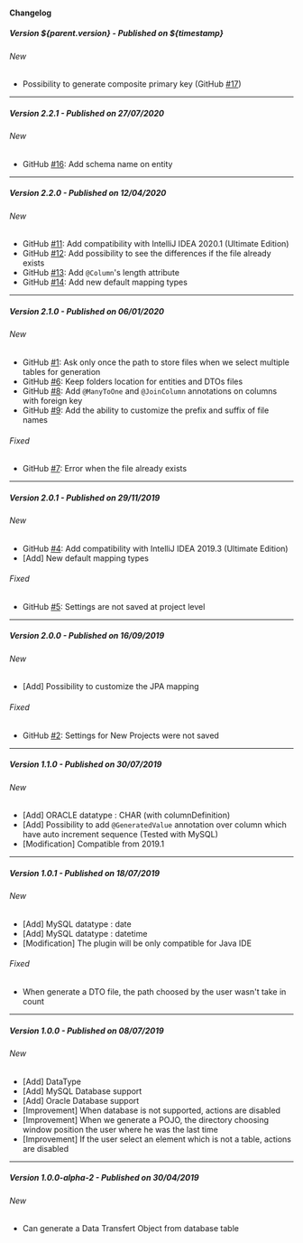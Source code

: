 #### Changelog

##### Version ${parent.version} - Published on ${timestamp}
###### New
- Possibility to generate composite primary key (GitHub [#17](https://github.com/Jukien/POJO-Generator/issues/17))

***

##### Version 2.2.1 - Published on 27/07/2020
###### New
- GitHub [#16](https://github.com/Jukien/POJO-Generator/issues/16): Add schema name on entity

***

##### Version 2.2.0 - Published on 12/04/2020
###### New
- GitHub [#11](https://github.com/Jukien/POJO-Generator/issues/11): Add compatibility with IntelliJ IDEA 2020.1 (Ultimate Edition)
- GitHub [#12](https://github.com/Jukien/POJO-Generator/issues/12): Add possibility to see the differences if the file already exists
- GitHub [#13](https://github.com/Jukien/POJO-Generator/issues/13): Add `@Column`'s length attribute
- GitHub [#14](https://github.com/Jukien/POJO-Generator/issues/14): Add new default mapping types

***

##### Version 2.1.0 - Published on 06/01/2020
###### New
- GitHub [#1](https://github.com/Jukien/POJO-Generator/issues/1): Ask only once the path to store files when we select multiple tables for generation
- GitHub [#6](https://github.com/Jukien/POJO-Generator/issues/6): Keep folders location for entities and DTOs files
- GitHub [#8](https://github.com/Jukien/POJO-Generator/issues/8): Add `@ManyToOne` and `@JoinColumn` annotations on columns with foreign key
- GitHub [#9](https://github.com/Jukien/POJO-Generator/issues/9): Add the ability to customize the prefix and suffix of file names

###### Fixed
- GitHub [#7](https://github.com/Jukien/POJO-Generator/issues/7): Error when the file already exists

***

##### Version 2.0.1 - Published on 29/11/2019
###### New
- GitHub [#4](https://github.com/Jukien/POJO-Generator/issues/4): Add compatibility with IntelliJ IDEA 2019.3 (Ultimate Edition)
- \[Add] New default mapping types

###### Fixed
- GitHub [#5](https://github.com/Jukien/POJO-Generator/issues/5): Settings are not saved at project level

***

##### Version 2.0.0 - Published on 16/09/2019
###### New
- \[Add] Possibility to customize the JPA mapping

###### Fixed
- GitHub [#2](https://github.com/Jukien/POJO-Generator/issues/2): Settings for New Projects were not saved

***

##### Version 1.1.0 - Published on 30/07/2019
###### New
- \[Add] ORACLE datatype : CHAR (with columnDefinition)
- \[Add] Possibility to add `@GeneratedValue` annotation over column which have auto increment sequence (Tested with MySQL)
- \[Modification] Compatible from 2019.1

***

##### Version 1.0.1 - Published on 18/07/2019
###### New
- \[Add] MySQL datatype : date
- \[Add] MySQL datatype : datetime
- \[Modification] The plugin will be only compatible for Java IDE

###### Fixed
- When generate a DTO file, the path choosed by the user wasn't take in count

***

##### Version 1.0.0 - Published on 08/07/2019
###### New
- \[Add] DataType
- \[Add] MySQL Database support
- \[Add] Oracle Database support
- \[Improvement] When database is not supported, actions are disabled
- \[Improvement] When we generate a POJO, the directory choosing window position the user where he was the last time
- \[Improvement] If the user select an element which is not a table, actions are disabled

***

##### Version 1.0.0-alpha-2 - Published on 30/04/2019
###### New
- Can generate a Data Transfert Object from database table
